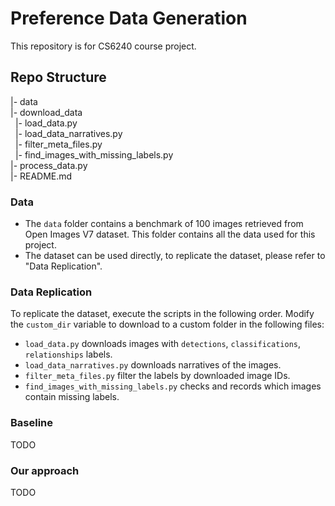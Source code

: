 # Preference Data Generation

This repository is for CS6240 course project.

## Repo Structure
|- data\
|- download_data\
&nbsp;&nbsp;|- load_data.py\
&nbsp;&nbsp;|- load_data_narratives.py\
&nbsp;&nbsp;|- filter_meta_files.py\
&nbsp;&nbsp;|- find_images_with_missing_labels.py\
|- process_data.py\
|- README.md

### Data
- The `data` folder contains a benchmark of 100 images retrieved from Open Images V7 dataset. This folder contains all the data used for this project.
- The dataset can be used directly, to replicate the dataset, please refer to "Data Replication".

### Data Replication
To replicate the dataset, execute the scripts in the following order.
Modify the `custom_dir` variable to download to a custom folder in the following files:

- `load_data.py` downloads images with `detections`, `classifications`, `relationships` labels. 
- `load_data_narratives.py` downloads narratives of the images.
- `filter_meta_files.py` filter the labels by downloaded image IDs.
- `find_images_with_missing_labels.py` checks and records which images contain missing labels.

### Baseline
TODO

### Our approach
TODO
